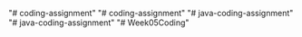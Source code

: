 "# coding-assignment" 
"# coding-assignment" 
"# java-coding-assignment" 
"# java-coding-assignment" 
"# Week05Coding" 

